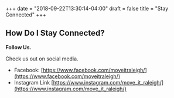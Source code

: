 +++
date = "2018-09-22T13:30:14-04:00"
draft = false
title = "Stay Connected"
+++
## How Do I Stay Connected?

**Follow Us.**

Check us out on social media.

 - Facebook: [https://www.facebook.com/moveitraleigh/](https://www.facebook.com/moveitraleigh/)
 - Instagram Link [https://www.instagram.com/move_it_raleigh/](https://www.instagram.com/move_it_raleigh/)
 
